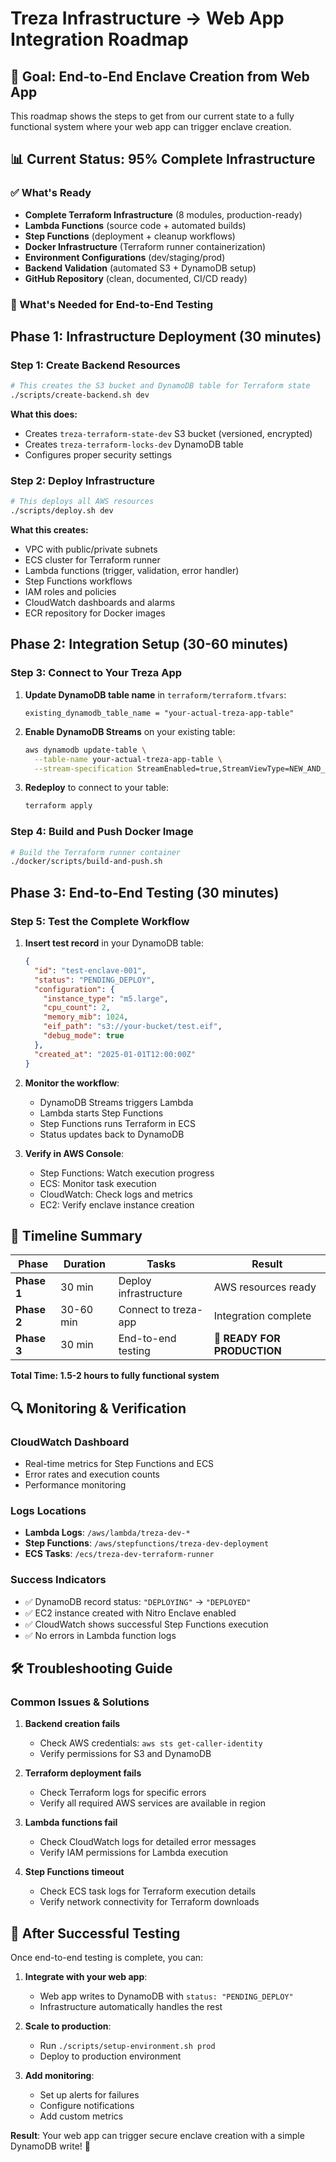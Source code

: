 # Treza Infrastructure → Web App Integration Roadmap

## 🎯 Goal: End-to-End Enclave Creation from Web App

This roadmap shows the steps to get from our current state to a fully functional system where your web app can trigger enclave creation.

## 📊 Current Status: 95% Complete Infrastructure

### ✅ What's Ready
- **Complete Terraform Infrastructure** (8 modules, production-ready)
- **Lambda Functions** (source code + automated builds)
- **Step Functions** (deployment + cleanup workflows)
- **Docker Infrastructure** (Terraform runner containerization)
- **Environment Configurations** (dev/staging/prod)
- **Backend Validation** (automated S3 + DynamoDB setup)
- **GitHub Repository** (clean, documented, CI/CD ready)

### 🎯 What's Needed for End-to-End Testing

## Phase 1: Infrastructure Deployment (30 minutes)

### Step 1: Create Backend Resources
```bash
# This creates the S3 bucket and DynamoDB table for Terraform state
./scripts/create-backend.sh dev
```

**What this does:**
- Creates `treza-terraform-state-dev` S3 bucket (versioned, encrypted)
- Creates `treza-terraform-locks-dev` DynamoDB table
- Configures proper security settings

### Step 2: Deploy Infrastructure
```bash
# This deploys all AWS resources
./scripts/deploy.sh dev
```

**What this creates:**
- VPC with public/private subnets
- ECS cluster for Terraform runner
- Lambda functions (trigger, validation, error handler)
- Step Functions workflows
- IAM roles and policies
- CloudWatch dashboards and alarms
- ECR repository for Docker images

## Phase 2: Integration Setup (30-60 minutes)

### Step 3: Connect to Your Treza App
1. **Update DynamoDB table name** in `terraform/terraform.tfvars`:
   ```hcl
   existing_dynamodb_table_name = "your-actual-treza-app-table"
   ```

2. **Enable DynamoDB Streams** on your existing table:
   ```bash
   aws dynamodb update-table \
     --table-name your-actual-treza-app-table \
     --stream-specification StreamEnabled=true,StreamViewType=NEW_AND_OLD_IMAGES
   ```

3. **Redeploy** to connect to your table:
   ```bash
   terraform apply
   ```

### Step 4: Build and Push Docker Image
```bash
# Build the Terraform runner container
./docker/scripts/build-and-push.sh
```

## Phase 3: End-to-End Testing (30 minutes)

### Step 5: Test the Complete Workflow

1. **Insert test record** in your DynamoDB table:
   ```json
   {
     "id": "test-enclave-001",
     "status": "PENDING_DEPLOY",
     "configuration": {
       "instance_type": "m5.large",
       "cpu_count": 2,
       "memory_mib": 1024,
       "eif_path": "s3://your-bucket/test.eif",
       "debug_mode": true
     },
     "created_at": "2025-01-01T12:00:00Z"
   }
   ```

2. **Monitor the workflow**:
   - DynamoDB Streams triggers Lambda
   - Lambda starts Step Functions
   - Step Functions runs Terraform in ECS
   - Status updates back to DynamoDB

3. **Verify in AWS Console**:
   - Step Functions: Watch execution progress
   - ECS: Monitor task execution
   - CloudWatch: Check logs and metrics
   - EC2: Verify enclave instance creation

## 🚀 Timeline Summary

| Phase | Duration | Tasks | Result |
|-------|----------|-------|---------|
| **Phase 1** | 30 min | Deploy infrastructure | AWS resources ready |
| **Phase 2** | 30-60 min | Connect to treza-app | Integration complete |
| **Phase 3** | 30 min | End-to-end testing | 🎉 **READY FOR PRODUCTION** |

**Total Time: 1.5-2 hours to fully functional system**

## 🔍 Monitoring & Verification

### CloudWatch Dashboard
- Real-time metrics for Step Functions and ECS
- Error rates and execution counts
- Performance monitoring

### Logs Locations
- **Lambda Logs**: `/aws/lambda/treza-dev-*`
- **Step Functions**: `/aws/stepfunctions/treza-dev-deployment`
- **ECS Tasks**: `/ecs/treza-dev-terraform-runner`

### Success Indicators
- ✅ DynamoDB record status: `"DEPLOYING"` → `"DEPLOYED"`
- ✅ EC2 instance created with Nitro Enclave enabled
- ✅ CloudWatch shows successful Step Functions execution
- ✅ No errors in Lambda function logs

## 🛠️ Troubleshooting Guide

### Common Issues & Solutions

1. **Backend creation fails**
   - Check AWS credentials: `aws sts get-caller-identity`
   - Verify permissions for S3 and DynamoDB

2. **Terraform deployment fails**
   - Check Terraform logs for specific errors
   - Verify all required AWS services are available in region

3. **Lambda functions fail**
   - Check CloudWatch logs for detailed error messages
   - Verify IAM permissions for Lambda execution

4. **Step Functions timeout**
   - Check ECS task logs for Terraform execution details
   - Verify network connectivity for Terraform downloads

## 🎯 After Successful Testing

Once end-to-end testing is complete, you can:

1. **Integrate with your web app**:
   - Web app writes to DynamoDB with `status: "PENDING_DEPLOY"`
   - Infrastructure automatically handles the rest

2. **Scale to production**:
   - Run `./scripts/setup-environment.sh prod`
   - Deploy to production environment

3. **Add monitoring**:
   - Set up alerts for failures
   - Configure notifications
   - Add custom metrics

**Result**: Your web app can trigger secure enclave creation with a simple DynamoDB write! 🚀